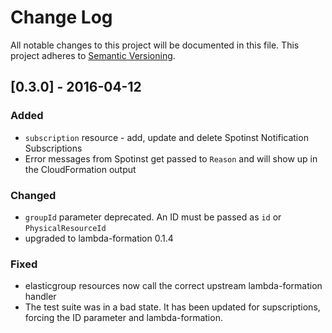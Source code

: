 # Change Log
All notable changes to this project will be documented in this file.
This project adheres to [Semantic Versioning](http://semver.org/).

## [0.3.0] - 2016-04-12
### Added
- `subscription` resource - add, update and delete Spotinst Notification
  Subscriptions
- Error messages from Spotinst get passed to `Reason` and will show up
  in the CloudFormation output

### Changed
- `groupId` parameter deprecated.  An ID must be passed as `id` or
  `PhysicalResourceId`
- upgraded to lambda-formation 0.1.4

### Fixed
- elasticgroup resources now call the correct upstream lambda-formation
  handler
- The test suite was in a bad state. It has been updated for
  supscriptions, forcing the ID parameter and lambda-formation.

